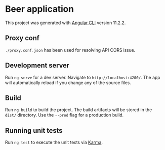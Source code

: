 # Beer application

This project was generated with [Angular CLI](https://github.com/angular/angular-cli) version 11.2.2.

## Proxy conf

`./proxy.conf.json` has been used for resolving API CORS issue.

## Development server

Run `ng serve` for a dev server. Navigate to `http://localhost:4200/`. The app will automatically reload if you change any of the source files.

## Build

Run `ng build` to build the project. The build artifacts will be stored in the `dist/` directory. Use the `--prod` flag for a production build.

## Running unit tests

Run `ng test` to execute the unit tests via [Karma](https://karma-runner.github.io).

